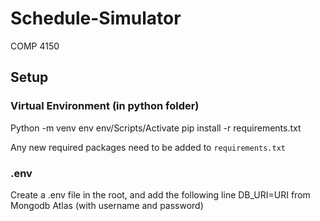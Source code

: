 # Schedule-Simulator
COMP 4150

## Setup

### Virtual Environment (in python folder)
Python -m venv env
env/Scripts/Activate
pip install -r requirements.txt

Any new required packages need to be added to `requirements.txt` 

### .env
Create a .env file in the root, and add the following line
DB_URI=URI from Mongodb Atlas (with username and password)